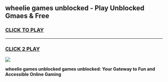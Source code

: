 
## wheelie games unblocked - Play Unblocked Gmaes & Free
<h3>
<a href="https://premium.freeplayer.one?title=wheelie_games_unblocked&ref=20F">CLICK TO PLAY</a></h3>
<hr>

<h3>
<a href="https://premium.freeplayer.one?title=wheelie_games_unblocked&ref=20F">CLICK 2 PLAY</a>
  
</h3>

<a href="https://premium.freeplayer.one?title=wheelie_games_unblocked&ref=20F/"><img src="https://clearcache.store/games.png"></a>


**wheelie games unblocked games unblocked: Your Gateway to Fun and Accessible Online Gaming**

